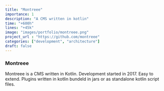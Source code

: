 ```yaml
---
title: "Montreee"
importance: 1
description: "A CMS written in kotlin"
time: "+600h"
lines: "+45k"
image: "images/portfolio/montreee.png"
project_url : "https://github.com/montreee"
categories: ["development", "architecture"]
draft: false
---
```


### Montreee 
Montreee is a CMS written in Kotlin.
Development started in 2017.
Easy to extend.
Plugins written in kotlin bundeld in jars or as standalone kotlin script files.

